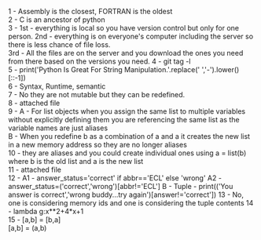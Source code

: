 1 -  Assembly is the closest, FORTRAN is the oldest  
2 -  C is an ancestor of python  
3 -  1st - everything is local so you have version control but only for one person.
     2nd - everything is on everyone's computer including the server so there is less chance of file loss.  
	 3rd - All the files are on the server and you download the ones you need from there based on the versions you need.
4 - git tag -l  
5 - print('Python Is Great For String Manipulation.'.replace(' ','-').lower()[::-1])  
6 - Syntax, Runtime, semantic  
7 - No they are not mutable but they can be redefined.  
8 - attached file  
9 - A - For list objects when you assign the same list to multiple variables without explicitly defining them you are referencing the same list as the variable names are just aliases  
    B - When you redefine b as a combination of a and a it creates the new list in a new memory address so they are no longer aliases  
10 - they are aliases and you could create individual ones using a = list(b) where b is the old list and a is the new list  
11 - attached file  
12 - A1 - answer_status='correct' if abbr=='ECL' else 'wrong'
     A2 - answer_status=('correct','wrong')[abbr!='ECL']
     B  - Tuple - print(('You answer is correct','wrong buddy...try again')[answer!='correct'])
13 - No, one is considering memory ids and one is considering the tuple contents
14 - lambda g:x**2+4*x+1  
15 - [a,b] = [b,a]  
     [a,b] = (a,b)  